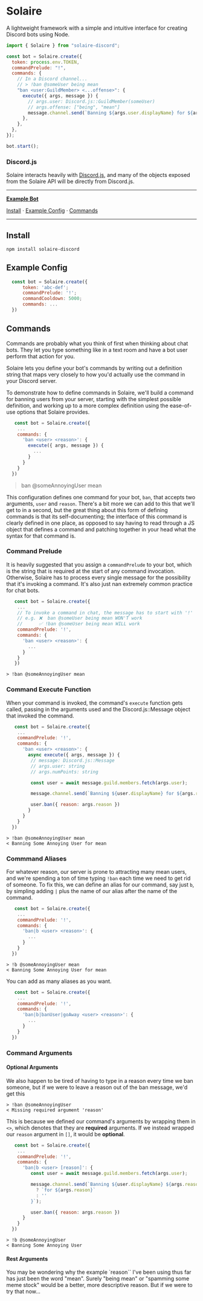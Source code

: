 # Solaire
A lightweight framework with a simple and intuitive interface for creating Discord bots using Node.

```js
import { Solaire } from "solaire-discord";

const bot = Solaire.create({
  token: process.env.TOKEN,
  commandPrelude: "!",
  commands: {
    // In a Discord channel...
    // > !ban @someUser being mean
    "ban <user:GuildMember> <...offense>": {
      execute({ args, message }) {
        // args.user: Discord.js::GuildMember(someUser)
        // args.offense: ["being", "mean"]
        message.channel.send(`Banning ${args.user.displayName} for ${args.offense.join(' ')}!`;
      },
    },
  },
});

bot.start();

```

### Discord.js
Solaire interacts heavily with [Discord.js](https://github.com/discordjs/discord.js), and many of the objects exposed from the Solaire API will be directly from Discord.js.

---

**[Example Bot](./example-bot)**

[Install](#install) ·
[Example Config](#example-config) ·
[Commands](#commands)

---

## Install
`npm install solaire-discord`

## Example Config
```js
  const bot = Solaire.create({
      token: 'abc-def';
      commandPrelude: '!';
      commandCooldown: 5000;
      commands: ...
  })
```


## Commands
Commands are probably what you think of first when thinking about chat bots. They let you type something like in a text room and have a bot user perform that action for you.

Solaire lets you define your bot's commands by writing out a definition string that maps very closely to how you'd actually use the command in your Discord server.

To demonstrate how to define commands in Solaire, we'll build a command for banning users from your server, starting with the simplest possible definition, and working up to a more complex definition using the ease-of-use options that Solaire provides.


```js
   const bot = Solaire.create({
    ...
    commands: {
      'ban <user> <reason>': {
        execute({ args, message }) {
          ...
        }
      }
    }
  })
```

> ban @someAnnoyingUser mean

This configuration defines one command for your bot, `ban`, that accepts two arguments, `user` and `reason`. There's a bit more we can add to this that we'll get to in a second, but the great thing about this form of defining commands is that its self-documenting; the interface of this command is clearly defined in one place, as opposed to say having to read through a JS object that defines a command and patching together in your head what the syntax for that command is.

### Command Prelude
It is heavily suggested that you assign a `commandPrelude` to your bot, which is the string that is required at the start of any command invocation. Otherwise, Solaire has to process every single message for the possibility that it's invoking a command. It's also just nan extremely common practice for chat bots.

```js
   const bot = Solaire.create({
    ...
    // To invoke a command in chat, the message has to start with '!'
    // e.g. ❌  ban @someUser being mean WON'T work
    //      ✅ !ban @someUser being mean WILL work
    commandPrelude: '!',
    commands: {
      'ban <user> <reason>': {
        ...
      }
    }
   })
```

```
> !ban @someAnnoyingUser mean
```

### Command Execute Function
When your command is invoked, the command's `execute` function gets called, passing in the arguments used and the Discord.js::Message object that invoked the command.

```js
   const bot = Solaire.create({
    ...
    commandPrelude: '!',
    commands: {
      'ban <user> <reason>': {
        async execute({ args, message }) {
         // message: Discord.js::Message
         // args.user: string
         // args.numPoints: string

         const user = await message.guild.members.fetch(args.user);

         message.channel.send(`Banning ${user.displayName} for ${args.reason}`;

         user.ban({ reason: args.reason })
        }
      }
    }
  })
```

```
> !ban @someAnnoyingUser mean
< Banning Some Annoying User for mean
```

### Commmand Aliases
For whatever reason, our server is prone to attracting many mean users, and we're spending a ton of time typing `!ban` each time we need to get rid of someone. To fix this, we can define an alias for our command, say just `b`, by simpling adding `|` plus the name of our alias after the name of the command.

```js
   const bot = Solaire.create({
    ...
    commandPrelude: '!',
    commands: {
      'ban|b <user> <reason>': {
        ...
      }
    }
  })
```

```
> !b @someAnnoyingUser mean
< Banning Some Annoying User for mean
```

You can add as many aliases as you want.

```js
   const bot = Solaire.create({
    ...
    commandPrelude: '!',
    commands: {
      'ban|b|banUser|goAway <user> <reason>': {
        ...
      }
    }
  })
```

### Command Arguments
#### Optional Arguments
We also happen to be tired of having to type in a reason every time we ban someone, but if we were to leave a reason out of the ban message, we'd get this

```
> !ban @someAnnoyingUser
< Missing required argument 'reason'
```

This is because we defined our command's arguments by wrapping them in `<>`, which denotes that they are **required** arguments. If we instead wrapped our `reason` argument in `[]`, it would be **optional**.

```js
   const bot = Solaire.create({
    ...
    commandPrelude: '!',
    commands: {
      'ban|b <user> [reason]': {
         const user = await message.guild.members.fetch(args.user);

         message.channel.send(`Banning ${user.displayName} ${args.reason
           ? `for ${args.reason}`
           : ''
         }`);

         user.ban({ reason: args.reason })
      }
    }
  })
```

```
> !b @someAnnoyingUser
< Banning Some Annoying User
```

#### Rest Arguments
You may be wondering why the example `reason`` I've been using thus far has just been the word "mean". Surely "being mean" or "spamming some meme stock" would be a better, more descriptive reason. But if we were to try that now...


